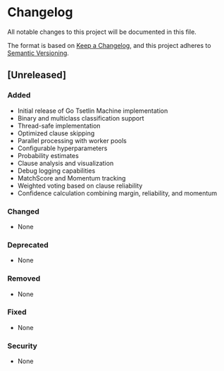 # Changelog

All notable changes to this project will be documented in this file.

The format is based on [Keep a Changelog](https://keepachangelog.com/en/1.0.0/),
and this project adheres to [Semantic Versioning](https://semver.org/spec/v2.0.0.html).

## [Unreleased]

### Added
- Initial release of Go Tsetlin Machine implementation
- Binary and multiclass classification support
- Thread-safe implementation
- Optimized clause skipping
- Parallel processing with worker pools
- Configurable hyperparameters
- Probability estimates
- Clause analysis and visualization
- Debug logging capabilities
- MatchScore and Momentum tracking
- Weighted voting based on clause reliability
- Confidence calculation combining margin, reliability, and momentum

### Changed
- None

### Deprecated
- None

### Removed
- None

### Fixed
- None

### Security
- None 